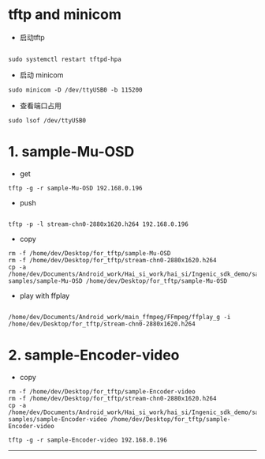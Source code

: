 

# tftp and minicom

* 启动tftp
```shell

sudo systemctl restart tftpd-hpa

```

* 启动 minicom
```shell
sudo minicom -D /dev/ttyUSB0 -b 115200
```

* 查看端口占用
```shell
sudo lsof /dev/ttyUSB0
```



# 1. sample-Mu-OSD
* get
```shell
tftp -g -r sample-Mu-OSD 192.168.0.196
```


* push 
```shell

tftp -p -l stream-chn0-2880x1620.h264 192.168.0.196

```

* copy
```shell
rm -f /home/dev/Desktop/for_tftp/sample-Mu-OSD
rm -f /home/dev/Desktop/for_tftp/stream-chn0-2880x1620.h264
cp -a /home/dev/Documents/Android_work/Hai_si_work/hai_si/Ingenic_sdk_demo/samples/libimp-samples/sample-Mu-OSD /home/dev/Desktop/for_tftp/sample-Mu-OSD
```



* play with ffplay 
```shell

/home/dev/Documents/Android_work/main_ffmpeg/FFmpeg/ffplay_g -i /home/dev/Desktop/for_tftp/stream-chn0-2880x1620.h264
```


# 2. sample-Encoder-video


* copy
```shell
rm -f /home/dev/Desktop/for_tftp/sample-Encoder-video
rm -f /home/dev/Desktop/for_tftp/stream-chn0-2880x1620.h264
cp -a /home/dev/Documents/Android_work/Hai_si_work/hai_si/Ingenic_sdk_demo/samples/libimp-samples/sample-Encoder-video /home/dev/Desktop/for_tftp/sample-Encoder-video
```

```shell
tftp -g -r sample-Encoder-video 192.168.0.196
```




----------------------------------------------
```c





```









